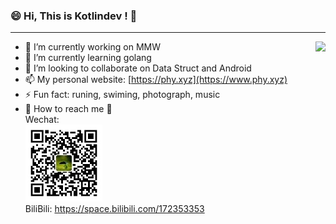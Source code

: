 ### 😄 Hi, This is Kotlindev ! 👋

---


<img align="right" src="https://github-readme-stats.vercel.app/api?username=kotlindev&show_icons=true&icon_color=0366d6&text_color=24292e&bg_color=ffffff&hide_title=true" />

- 🔭 I’m currently working on MMW
- 🌱 I’m currently learning golang
- 🤔 I’m looking to collaborate on Data Struct and Android
- 📫 My personal website: [https://phy.xyz](https://www.phy.xyz)
- ⚡ Fun fact: runing, swiming, photograph, music
- 👯 How to reach me 💬
<br>Wechat:<br>
![phy-xyz](./img/wechat.jpg)
<br>BiliBili: https://space.bilibili.com/172353353

<!--
**kotlindev/kotlindev** is a ✨ _special_ ✨ repository because its `README.md` (this file) appears on your GitHub profile.

Here are some ideas to get you started:

- 🔭 I’m currently working on ...
- 🌱 I’m currently learning ...
- 👯 I’m looking to collaborate on ...
- 🤔 I’m looking for help with ...
- 💬 Ask me about ...
- 📫 How to reach me: ...
- 😄 Pronouns: ...
- ⚡ Fun fact: ...
-->
